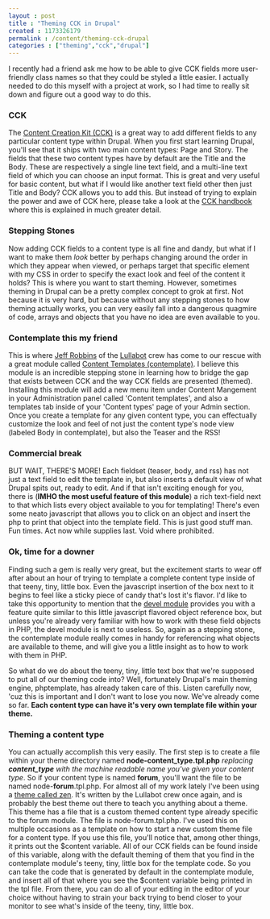 ```yaml
---
layout : post
title : "Theming CCK in Drupal"
created : 1173326179
permalink : /content/theming-cck-drupal
categories : ["theming","cck","drupal"]
---
```

I recently had a friend ask me how to be able to give CCK fields more user-friendly class names so that they could be styled a little easier. I actually needed to do this myself with a project at work, so I had time to really sit down and figure out a good way to do this.

<h3>CCK</h3>
The <a href="http://drupal.org/project/cck">Content Creation Kit (CCK)</a> is a great way to add different fields to any particular content type within Drupal. When you first start learning Drupal, you'll see that it ships with two main content types: Page and Story. The fields that these two content types have by default are the Title and the Body. These are respectively a single line text field, and a multi-line text field of which you can choose an input format. This is great and very useful for basic content, but what if I would like another text field other then just Title and Body? CCK allows you to add this. But instead of trying to explain the power and awe of CCK here, please take a look at the <a href="http://drupal.org/node/101723">CCK handbook</a> where this is explained in much greater detail.

<h3>Stepping Stones</h3>
Now adding CCK fields to a content type is all fine and dandy, but what if I want to make them <em>look</em> better by perhaps changing around the order in which they appear when viewed, or perhaps target that specific element with my CSS in order to specify the exact look and feel of the content it holds? This is where you want to start theming. However, sometimes theming in Drupal can be a pretty complex concept to grok at first. Not because it is very hard, but because without any stepping stones to how theming actually works, you can very easily fall into a dangerous quagmire of code, arrays and objects that you have no idea are even available to you.

<h3>Contemplate this my friend</h3>
This is where <a href="http://www.lullabot.com/about/jeffrobbins">Jeff Robbins</a> of the <a href="http://www.lullabot.com">Lullabot</a> crew has come to our rescue with a great module called <a href="http://drupal.org/project/contemplate">Content Templates (contemplate)</a>. I believe this module is an incredible stepping stone in learning how to bridge the gap that exists between CCK and the way CCK fields are presented (themed). Installing this module will add a new menu item under Content Mangement in your Administration panel called 'Content templates', and also a templates tab inside of your 'Content types' page of your Admin section. Once you create a template for any given content type, you can effectually customize the look and feel of not just the content type's node view (labeled Body in contemplate), but also the Teaser and the RSS!

<h3>Commercial break</h3>
BUT WAIT, THERE'S MORE! Each fieldset (teaser, body, and rss) has not just a text field to edit the template in, but also inserts a default view of what Drupal spits out, ready to edit. And if that isn't exciting enough for you, there is (<strong>IMHO the most useful feature of this module</strong>) a rich text-field next to that which lists every object available to you for templating! There's even some neato javascript that allows you to click on an object and insert the php to print that object into the template field. This is just good stuff man. Fun times. Act now while supplies last. Void where prohibited.

<h3>Ok, time for a downer</h3>
Finding such a gem is really very great, but the excitement starts to wear off after about an hour of trying to template a complete content type inside of that teeny, tiny, little box. Even the javascript insertion of the box next to it begins to feel like a sticky piece of candy that's lost it's flavor. I'd like to take this opportunity to mention that the <a href="http://drupal.org/project/devel">devel module</a> provides you with a feature quite similar to this little javascript flavored object reference box, but unless you're already very familiar with how to work with these field objects in PHP, the devel module is next to useless. So, again as a stepping stone, the contemplate module really comes in handy for referencing what objects are available to theme, and will give you a little insight as to how to work with them in PHP.

So what do we do about the teeny, tiny, little text box that we're supposed to put all of our theming code into? Well, fortunately Drupal's main theming engine, phptemplate, has already taken care of this. Listen carefully now, 'cuz this is important and I don't want to lose you now. We've already come so far. <strong>Each content type can have it's very own template file within your theme.</strong>

<h3>Theming a content type</h3>
You can actually accomplish this very easily. The first step is to create a file within your theme directory named <strong>node-content_type.tpl.php</strong> <em>replacing <strong>content_type</strong> with the machine readable name you've given your content type</em>. So if your content type is named <strong>forum</strong>, you'll want the file to be named node-<strong>forum</strong>.tpl.php. For almost all of my work lately I've been using a <a href="http://drupal.org/project/zen">theme called zen</a>. It's written by the Lullabot crew once again, and is probably the best theme out there to teach you anything about a theme. This theme has a file that is a custom themed content type already specific to the forum module. The file is node-forum.tpl.php. I've used this on multiple occasions as a template on how to start a new custom theme file for a content type. If you use this file, you'll notice that, among other things, it prints out the $content variable. All of our CCK fields can be found inside of this variable, along with the default theming of them that you find in the contemplate module's teeny, tiny, little box for the template code. So you can take the code that is generated by default in the contemplate module, and insert all of that where you see the $content variable being printed in the tpl file. From there, you can do all of your editing in the editor of your choice without having to strain your back trying to bend closer to your monitor to see what's inside of the teeny, tiny, little box.